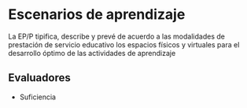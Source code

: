 # Escenarios de aprendizaje

La EP/P tipifica, describe y prevé de acuerdo a las modalidades de prestación de servicio educativo los espacios físicos y virtuales para el desarrollo óptimo de las actividades de aprendizaje

## Evaluadores
* Suficiencia
